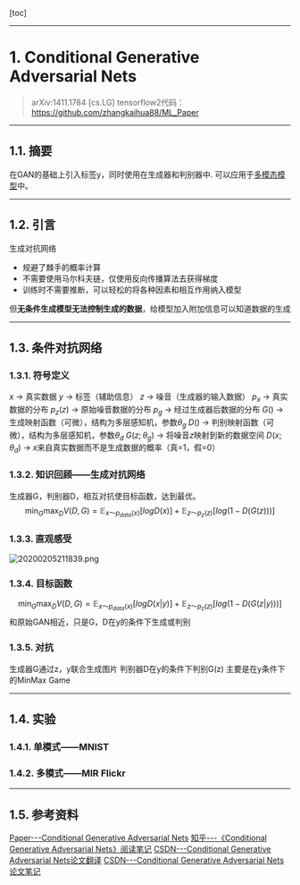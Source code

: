 <!-- toc -->
[toc]

---


# 1. Conditional Generative Adversarial Nets
>arXiv:1411.1784 [cs.LG]
>tensorflow2代码：https://github.com/zhangkaihua88/ML_Paper

---

## 1.1. 摘要
在GAN的基础上引入标签y，同时使用在生成器和判别器中.
可以应用于[多模态模型](https://www.jiqizhixin.com/graph/technologies/4468592f-93e9-4575-be91-fd64c0c6afe0)中。

---

## 1.2. 引言
生成对抗网络
- 规避了棘手的概率计算
- 不需要使用马尔科夫链，仅使用反向传播算法去获得梯度
- 训练时不需要推断，可以轻松的将各种因素和相互作用纳入模型

但**无条件生成模型无法控制生成的数据**，给模型加入附加信息可以知道数据的生成

---

## 1.3. 条件对抗网络

### 1.3.1. 符号定义
$x$ $\rightarrow$ 真实数据
$y$ $\rightarrow$ 标签（辅助信息）
$z$ $\rightarrow$ 噪音（生成器的输入数据）
$p_x$ $\rightarrow$ 真实数据的分布
$p_{z}(z)$ $\rightarrow$ 原始噪音数据的分布
$p_g$ $\rightarrow$ 经过生成器后数据的分布
$G()$ $\rightarrow$ 生成映射函数（可微），结构为多层感知机，参数$\theta_{g}$
$D()$ $\rightarrow$ 判别映射函数（可微），结构为多层感知机，参数$\theta_{d}$
$G(z;\theta_{g})$ $\rightarrow$ 将噪音$z$映射到新的数据空间
$D(x ; \theta_{d})$ $\rightarrow$ $x$来自真实数据而不是生成数据的概率（真=1，假=0）

### 1.3.2. 知识回顾——生成对抗网络
生成器G，判别器D，相互对抗使目标函数，达到最优。
$$ \min _{G}\max _{ D } V(D,G)={ \mathbb{E} }_{ x ～ { p }_  { data } (x) }[logD(x)] + { \mathbb{E} }_{ z ～ { p }_{ z }(z) }[log(1-D(G(z)))]$$

### 1.3.3. 直观感受
![20200205211839.png](https://image.zkhweb.top/20200205211839.png)

### 1.3.4. 目标函数
$$ \min _{G}\max _{ D } V(D,G)={ \mathbb{E} }_{ x ～ { p }_  { data } (x) }[logD(x|y)] + { \mathbb{E} }_{ z ～ { p }_{ z }(z) }[log(1-D(G(z|y)))] $$
和原始GAN相近，只是G，D在y的条件下生成或判别

### 1.3.5. 对抗
生成器G通过z，y联合生成图片
判别器D在y的条件下判别G(z)
主要是在y条件下的MinMax Game

--- 

## 1.4. 实验
### 1.4.1. 单模式——MNIST

### 1.4.2. 多模式——MIR Flickr

---

## 1.5. 参考资料
[Paper---Conditional Generative Adversarial Nets](https://arxiv.org/abs/1411.1784)
[知乎---《Conditional Generative Adversarial Nets》阅读笔记](https://zhuanlan.zhihu.com/p/23648795)
[CSDN---Conditional Generative Adversarial Nets论文翻译](https://blog.csdn.net/Chaolei3/article/details/78870858)
[CSDN---Conditional Generative Adversarial Nets论文笔记](https://blog.csdn.net/wspba/article/details/54666907)
